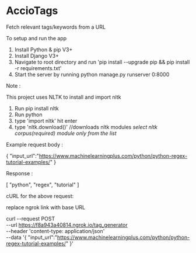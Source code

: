 # AccioTags
Fetch relevant tags/keywords from a URL

To setup and run the app

1. Install Python & pip V3+
2. Install Django V3+
3. Navigate to root directory and run 'pip install --upgrade pip && pip install -r  requirements.txt'
4. Start the server by running python manage.py runserver 0:8000

Note  :

This project uses NLTK
to install and import nltk

1. Run pip install nltk
2. Run python
3. type 'import nltk' hit enter
4. type 'nltk.download()' //downloads nltk modules *select nltk corpus(required) module only from the list*


Example request body :

{
"input_url":"https://www.machinelearningplus.com/python/python-regex-tutorial-examples/"
}

Response :

[
  "python",
  "regex",
  "tutorial"
]

cURL for the above request:

replace ngrok link with base URL

curl --request POST \
  --url https://f8a943a40814.ngrok.io/tag_generator \
  --header 'content-type: application/json' \
  --data '{
"input_url":"https://www.machinelearningplus.com/python/python-regex-tutorial-examples/"
}'
